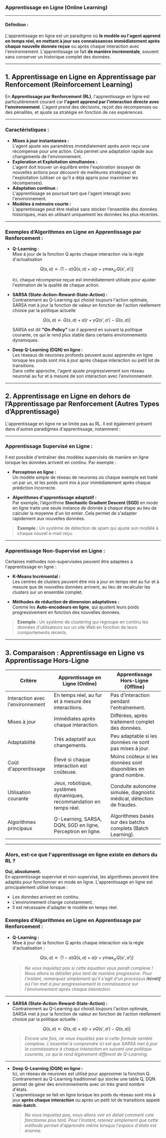 ### **Apprentissage en Ligne (Online Learning)**

---

#### **Définition :**  
L'apprentissage en ligne est un paradigme où **le modèle ou l'agent apprend en temps réel, en mettant à jour ses connaissances immédiatement après chaque nouvelle donnée reçue** ou après chaque interaction avec l'environnement. L'apprentissage se fait **de manière incrémentale**, souvent sans conserver un historique complet des données.

---

## **1. Apprentissage en Ligne en Apprentissage par Renforcement (Reinforcement Learning)**  

En **Apprentissage par Renforcement (RL)**, l'apprentissage en ligne est particulièrement courant car **l'agent apprend par l'interaction directe avec l'environnement**. L'agent prend des décisions, reçoit des récompenses ou des pénalités, et ajuste sa stratégie en fonction de ces expériences.

---

### **Caractéristiques :**  
- **Mises à jour instantanées :**  
  L'agent ajuste ses paramètres immédiatement après avoir reçu une récompense pour une action. Cela permet une adaptation rapide aux changements de l'environnement.  
- **Exploration et Exploitation simultanées :**  
  L'agent doit trouver un équilibre entre l'exploration (essayer de nouvelles actions pour découvrir de meilleures stratégies) et l'exploitation (utiliser ce qu'il a déjà appris pour maximiser les récompenses).  
- **Adaptation continue :**  
  L'apprentissage se poursuit tant que l'agent interagit avec l'environnement.  
- **Modèles à mémoire courte :**  
  L'apprentissage peut être réalisé sans stocker l'ensemble des données historiques, mais en utilisant uniquement les données les plus récentes.  

---

### **Exemples d’Algorithmes en Ligne en Apprentissage par Renforcement :**  
- **Q-Learning :**  
  Mise à jour de la fonction Q après chaque interaction via la règle d'actualisation 
  
  $$
  Q(s, a) \leftarrow (1 - \alpha) Q(s, a) + \alpha \left[ r + \gamma \max_{a'} Q(s', a') \right]
  $$
  
  Ici, chaque récompense reçue est immédiatement utilisée pour ajuster l'estimation de la qualité de chaque action.

- **SARSA (State-Action-Reward-State-Action) :**  
  Contrairement au Q-Learning qui choisit toujours l'action optimale, SARSA met à jour la fonction de valeur en fonction de l'action réellement choisie par la politique actuelle
  
  $$
  Q(s, a) \leftarrow Q(s, a) + \alpha \left[ r + \gamma Q(s', a') - Q(s, a) \right]
  $$
  
  SARSA est dit **"On-Policy"** car il apprend en suivant la politique courante, ce qui le rend plus stable dans certains environnements dynamiques.

- **Deep Q-Learning (DQN) en ligne :**  
  Les réseaux de neurones profonds peuvent aussi apprendre en ligne lorsque les poids sont mis à jour après chaque interaction ou petit lot de transitions.  
  Dans cette approche, l'agent ajuste progressivement son réseau neuronal au fur et à mesure de son interaction avec l'environnement.  

---

## **2. Apprentissage en Ligne en dehors de l’Apprentissage par Renforcement (Autres Types d’Apprentissage)**  

L'apprentissage en ligne ne se limite pas au RL. Il est également présent dans d'autres paradigmes d'apprentissage, notamment :  

---

### **Apprentissage Supervisé en Ligne :**  
Il est possible d'entraîner des modèles supervisés de manière en ligne lorsque les données arrivent en continu. Par exemple :  

- **Perceptron en ligne :**  
  Un modèle simple de réseau de neurones où chaque exemple est traité un par un, et les poids sont mis à jour immédiatement après chaque prédiction incorrecte.  

- **Algorithmes d'apprentissage adaptatif :**  
  Par exemple, l’algorithme **Stochastic Gradient Descent (SGD)** en mode en ligne traite une seule instance de donnée à chaque étape au lieu de calculer la moyenne d'un lot entier. Cela permet de s'adapter rapidement aux nouvelles données.  

> **Exemple :** Un système de détection de spam qui ajuste son modèle à chaque nouvel e-mail reçu.  

---

### **Apprentissage Non-Supervisé en Ligne :**  
Certaines méthodes non-supervisées peuvent être adaptées à l'apprentissage en ligne :  

- **K-Means Incrémental :**  
  Les centres de clusters peuvent être mis à jour en temps réel au fur et à mesure que de nouvelles données arrivent, au lieu de recalculer les clusters sur un ensemble complet.  

- **Méthodes de réduction de dimension adaptatives :**  
  Comme les **Auto-encodeurs en ligne**, qui ajustent leurs poids progressivement en fonction des nouvelles données.  

> **Exemple :** Un système de clustering qui regroupe en continu les données d'utilisateurs sur un site Web en fonction de leurs comportements récents.  

---

## **3. Comparaison : Apprentissage en Ligne vs Apprentissage Hors-Ligne**  

| Critère                  | Apprentissage en Ligne (Online)         | Apprentissage Hors-Ligne (Offline) |
|--------------------------|-----------------------------------------|-----------------------------------|
| Interaction avec l'environnement | En temps réel, au fur et à mesure des interactions.  | Pas d'interaction pendant l'entraînement. |
| Mises à jour             | Immédiates après chaque interaction.   | Différées, après traitement complet des données. |
| Adaptabilité             | Très adaptatif aux changements.        | Peu adaptable si les données ne sont pas mises à jour. |
| Coût d'apprentissage      | Élevé si chaque interaction est coûteuse.  | Moins coûteux si les données sont disponibles en grand nombre. |
| Utilisation courante      | Jeux, robotique, systèmes dynamiques, recommandation en temps réel.  | Conduite autonome simulée, diagnostic médical, détection de fraudes. |
| Algorithmes principaux    | Q-Learning, SARSA, DQN, SGD en ligne, Perceptron en ligne. | Algorithmes basés sur des batchs complets (Batch Learning). |

---

### **Alors, est-ce que l'apprentissage en ligne existe en dehors du RL ?**  
**Oui, absolument.**  
En apprentissage supervisé et non-supervisé, les algorithmes peuvent être adaptés pour fonctionner en mode en ligne. L'apprentissage en ligne est principalement utilisé lorsque :  
- Les données arrivent en continu.  
- L'environnement change constamment.  
- Il est nécessaire d'adapter le modèle en temps réel.  




### **Exemples d’Algorithmes en Ligne en Apprentissage par Renforcement :**  

- **Q-Learning :**  
  Mise à jour de la fonction Q après chaque interaction via la règle d'actualisation :
  
  $$
  Q(s, a) \leftarrow (1 - \alpha) Q(s, a) + \alpha \left[ r + \gamma \max_{a'} Q(s', a') \right]
  $$
  
  > *Ne vous inquiétez pas si cette équation vous paraît complexe ! Nous allons la détailler plus tard de manière progressive. Pour l'instant, remarquez simplement qu'il s'agit d'un processus **itératif** où l'on met à jour progressivement la connaissance sur l'environnement après chaque interaction.*  

---

- **SARSA (State-Action-Reward-State-Action) :**  
  Contrairement au Q-Learning qui choisit toujours l'action optimale, SARSA met à jour la fonction de valeur en fonction de l'action réellement choisie par la politique actuelle :


  $$
  Q(s, a) \leftarrow Q(s, a) + \alpha \left[ r + \gamma Q(s', a') - Q(s, a) \right]
  $$
  
  > *Encore une fois, ne vous inquiétez pas si cette formule semble complexe. L'essentiel à comprendre ici est que SARSA met à jour la connaissance à chaque interaction en suivant une politique courante, ce qui le rend légèrement différent de Q-Learning.*  

---

- **Deep Q-Learning (DQN) en ligne :**  
  Ici, un réseau de neurones est utilisé pour approximer la fonction Q. Contrairement au Q-Learning traditionnel qui stocke une table Q, DQN permet de gérer des environnements avec un très grand nombre d'états.  
  L'apprentissage se fait en ligne lorsque les poids du réseau sont mis à jour **après chaque interaction** ou après un petit lot de transitions appelé **mini-batch**.  
  > *Ne vous inquiétez pas, nous allons voir en détail comment cela fonctionne plus tard. Pour l'instant, retenez simplement que cette méthode permet d'apprendre même lorsque l'espace d'états est énorme.*  

